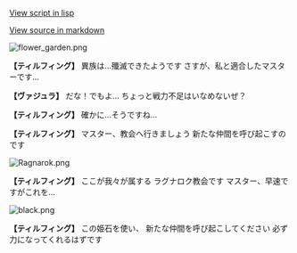 [View script in lisp](../scripts/100003.txt)

[View source in markdown](100003.md)

![flower_garden.png](../images/backgrounds/flower_garden.png)

**【ティルフィング】**
異族は…殲滅できたようです
さすが、私と適合したマスターです…

**【ヴァジュラ】**
だな！でもよ…
ちょっと戦力不足はいなめないぜ？

**【ティルフィング】**
確かに…そうですね…

**【ティルフィング】**
マスター、教会へ行きましょう
新たな仲間を呼び起こすのです

![Ragnarok.png](../images/backgrounds/Ragnarok.png)

**【ティルフィング】**
ここが我々が属する
ラグナロク教会です
マスター、早速ですがこれを…

![black.png](../images/backgrounds/black.png)

**【ティルフィング】**
この姫石を使い、
新たな仲間を呼び起こしてください
必ず力になってくれるはずです